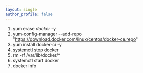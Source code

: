 ```yaml
---
layout: single
author_profile: false
---
```


1. yum erase *docker* -y
1. yum-config-manager --add-repo "https://download.docker.com/linux/centos/docker-ce.repo"
1. yum install docker-ci -y
1. systemctl stop docker
1. rm -rf /var/lib/docker/*
1. systemctl start docker
1. docker info
